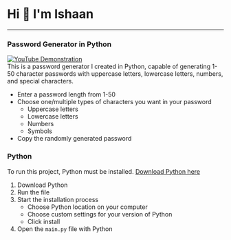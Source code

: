 # Hi 👋 I'm Ishaan
***
### Password Generator in Python
[![YouTube Demonstration](https://img.shields.io/badge/YouTube_Demonstration-YouTube-red)](https://www.youtube.com/watch?v=K6IJUpSttFg&list=PL8HM2DL7qT1Ar3oOpfnPqd2OCJPzZAtqC)<br>
This is a password generator I created in Python, capable of generating 1-50 character passwords with uppercase letters, lowercase letters, numbers, and special characters.
+ Enter a password length from 1-50
+ Choose one/multiple types of characters you want in your password
  + Uppercase letters
  + Lowercase letters
  + Numbers
  + Symbols
+ Copy the randomly generated password
### Python
To run this project, Python must be installed. [Download Python here](https://www.python.org/downloads/)

1. Download Python 
2. Run the file
3. Start the installation process
   - Choose Python location on your computer
   - Choose custom settings for your version of Python
   - Click install
4. Open the `main.py` file with Python
